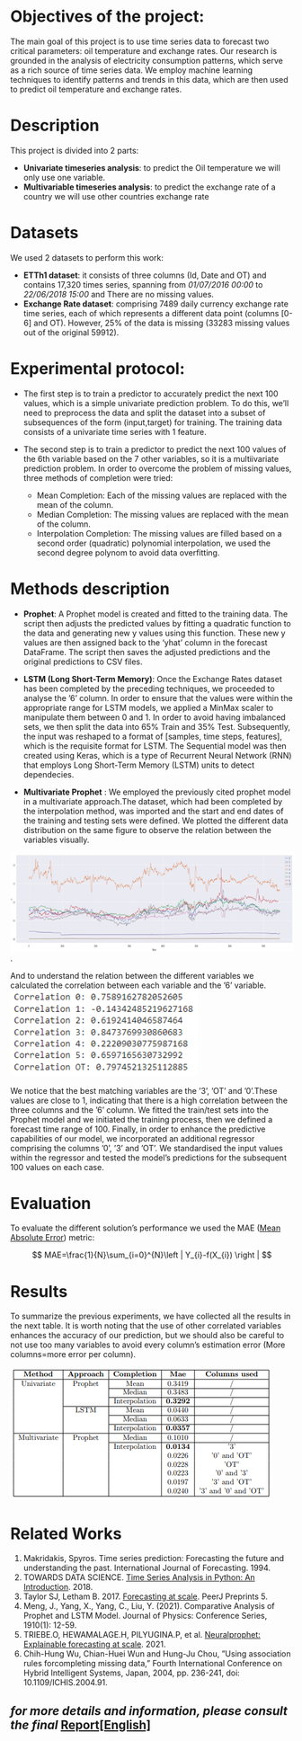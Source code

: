 # Objectives of the project:
The main goal of this project is to use time series data to forecast two critical parameters: oil temperature and exchange rates. Our research is grounded in the analysis of electricity consumption patterns, which serve as a rich
source of time series data. We employ machine learning techniques to identify patterns and trends in this data, which are then used to predict oil temperature and exchange rates.


# Description
This project is divided into 2 parts:

- **Univariate timeseries analysis**: to predict the Oil temperature we will only use one variable.
- **Multivariable timeseries analysis**: to predict the exchange rate of a country we will use other countries exchange rate


# Datasets
We used 2 datasets to perform this work:
-  **ETTh1 dataset**: it consists of three columns (Id, Date and OT) and contains 17,320 times series, spanning from *01/07/2016 00:00* to *22/06/2018 15:00* and There are no missing values.
-  **Exchange Rate dataset**: comprising 7489 daily currency exchange rate time series, each of which represents a different data point (columns [0-6] and OT). However, 25% of the data is missing (33283 missing values out of the original 59912).

# Experimental protocol:

- The first step is to train a predictor to accurately predict the next 100 values, which is a simple univariate prediction problem. To do this, we’ll need to preprocess the data and split the dataset into a subset of subsequences of the form (input,target) for training. The training data consists of a univariate time series with 1 feature.

- The second step is to train a predictor to predict the next 100 values of the 6th variable based on the 7 other variables, so it is a multiivariate prediction problem. In order to overcome the problem of missing values,
 three methods of completion were tried:
  - Mean Completion: Each of the missing values are replaced with the mean of the column.
  - Median Completion: The missing values are replaced with the mean of the column. 
  - Interpolation Completion: The missing values are filled based on a second order (quadratic) polynomial interpolation, we used the second degree polynom to avoid data overfitting.
 
 # Methods description

 - **Prophet**: A Prophet model is created and fitted to the training data. The script then adjusts the predicted values by fitting a quadratic function to the data and generating new y values using this function. These new y values are then assigned back to the ‘yhat’ column in the forecast DataFrame. The script then saves the adjusted predictions and the original predictions to CSV files.

 - **LSTM (Long Short-Term Memory)**: Once the Exchange Rates dataset has been completed by the preceding techniques, we proceeded to analyse the ’6’ column.
In order to ensure that the values were within the appropriate range for LSTM models, we applied a MinMax scaler to manipulate them between 0 and 1. In order to avoid having imbalanced sets, we then split the data
into 65% Train and 35% Test. Subsequently, the input was reshaped to a format of [samples, time steps, features], which is the requisite format for LSTM.
The Sequential model was then created using Keras, which is a type of Recurrent Neural Network (RNN) that employs Long Short-Term Memory (LSTM) units to detect dependecies.

- **Multivariate Prophet** : We employed the previously cited prophet model in a multivariate approach.The dataset, which had been completed by the interpolation method, was imported and the start and end
dates of the training and testing sets were defined. We plotted the different data distribution on the same figure to observe the relation between the variables visually.

![fig21](https://github.com/Malekbennabi3/Timeseries-Forecasting/blob/main/img/fig21.png).


And to understand the relation between the different variables we calculated the correlation between each variable and the ’6’ variable.
![fig22](https://github.com/Malekbennabi3/Timeseries-Forecasting/blob/main/img/fig22.png)


 We notice that the best matching variables are the ’3’, ’OT’ and ’0’.These values are close to 1, indicating that there is a high correlation between the three columns and the ’6’ column.
We fitted the train/test sets into the Prophet model and we initiated the training process, then we defined a forecast time range of 100.
Finally, in order to enhance the predictive capabilities of our model, we incorporated an additional regressor comprising the columns ’0’, ’3’ and ’OT’. We standardised the input values within the regressor and tested the model’s predictions
for the subsequent 100 values on each case.


# Evaluation

To evaluate the different solution’s performance we used the MAE ([Mean Absolute Error](https://en.wikipedia.org/wiki/Mean_absolute_error)) metric:

$$ MAE=\frac{1}{N}\sum_{i=0}^{N}\left | Y_{i}-f(X_{i}) \right | $$


# Results

To summarize the previous experiments, we have collected all the results in the next table.
It is worth noting that the use of other correlated variables enhances the accuracy of our prediction, but we should also be careful to not use too many variables to avoid every column’s estimation error (More columns=more error per column).

![Table de resultats](https://github.com/Malekbennabi3/Timeseries-Forecasting/blob/main/img/tab.png)

# Related Works

1. Makridakis, Spyros. Time series prediction: Forecasting the future and understanding the past. International Journal of Forecasting. 1994.
2. TOWARDS DATA SCIENCE. [Time Series Analysis in Python: An Introduction](https://towardsdatascience.com/time-seriesanalysis-in-python-an-introduction-70d5a5b1d52a). 2018.
3. Taylor SJ, Letham B. 2017. [Forecasting at scale](https://doi.org/10.7287/peerj.preprints.3190v2). PeerJ Preprints 5.
4. Meng, J., Yang, X., Yang, C., Liu, Y. (2021). Comparative Analysis of Prophet and LSTM Model. Journal of Physics: Conference Series, 1910(1): 12-59.
5. TRIEBE.O, HEWAMALAGE.H, PILYUGINA.P, et al. [Neuralprophet: Explainable forecasting at scale](https://doi.org/10.48550/arXiv.2111.15397). 2021.
6. Chih-Hung Wu, Chian-Huei Wun and Hung-Ju Chou, ”Using association rules forcompleting missing data,” Fourth International Conference on Hybrid Intelligent Systems, Japan, 2004, pp. 236-241, doi: 10.1109/ICHIS.2004.91.



## *for more details and information, please consult the final* [Report[English]](BENNABI.pdf)
